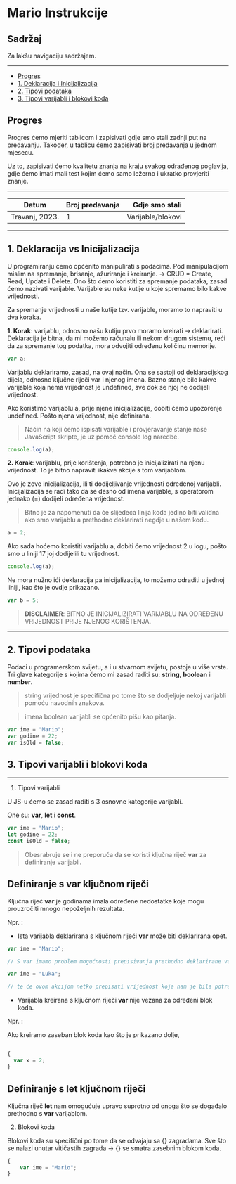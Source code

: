 # Mario Instrukcije

## **Sadržaj**

Za lakšu navigaciju sadržajem.

**********************

- [Progres](#progres)
- [1. Deklaracija i Inicijalizacija](#deklaracija-inicijalizacija)
- [2. Tipovi podataka](#tipovi-podataka)
- [3. Tipovi varijabli i blokovi koda](#varijable-blokovi)

<a name="progres"></a>
## **Progres** 

Progres ćemo mjeriti tablicom i zapisivati gdje smo stali zadnji put na predavanju.
Također, u tablicu ćemo zapisivati broj predavanja u jednom mjesecu.

Uz to, zapisivati ćemo kvalitetu znanja na kraju svakog odrađenog poglavlja, gdje ćemo imati mali test kojim ćemo samo ležerno i ukratko provjeriti znanje.

******************************************************

| Datum         | Broj predavanja | Gdje smo stali   |
| ------------- |:--------------  | ----------------:|
| Travanj, 2023.| 1               | Varijable/blokovi|

******

<a name="deklaracija-inicijalizacija"></a>
## **1. Deklaracija vs Inicijalizacija**

U programiranju ćemo općenito manipulirati s podacima. Pod manipulacijom mislim na spremanje, brisanje, ažuriranje i kreiranje. -> CRUD = Create, Read, Update i Delete.
Ono što ćemo koristiti za spremanje podataka, zasad ćemo nazivati varijable.
Varijable su neke kutije u koje spremamo bilo kakve vrijednosti.

Za spremanje vrijednosti u naše kutije tzv. varijable, moramo to napraviti u dva koraka.

**1. Korak**: varijablu, odnosno našu kutiju prvo moramo kreirati -> deklarirati.
Deklaracija je bitna, da mi možemo računalu ili nekom drugom sistemu, reći da za spremanje tog podatka, mora odvojiti određenu količinu memorije. 

```javascript
var a;
```

Varijablu deklariramo, zasad, na ovaj način. Ona se sastoji od deklaracijskog dijela, odnosno ključne riječi var i njenog imena. Bazno stanje bilo kakve varijable koja nema vrijednost je undefined, sve dok se njoj ne dodijeli vrijednost.

Ako koristimo varijablu a, prije njene inicijalizacije, dobiti ćemo upozorenje undefined. Pošto njena vrijednost, nije definirana.

> Način na koji ćemo ispisati varijable i provjeravanje stanje naše JavaScript skripte, je uz pomoć console log naredbe. 

```javascript
console.log(a);
```

**2. Korak**:  varijablu, prije korištenja, potrebno je inicijalizirati na njenu vrijednost. To je bitno napraviti ikakve akcije s tom varijablom.


Ovo je zove inicijalizacija, ili ti dodijeljivanje vrijednosti određenoj varijabli. Inicijalizacija se radi tako da se desno od imena varijable, s operatorom jednako (=) dodijeli određena vrijednost. 

> Bitno je za napomenuti da će slijedeća linija koda jedino biti validna ako smo varijablu a prethodno deklarirati negdje u našem kodu. 

```javascript
a = 2;
```
Ako sada hoćemo koristiti varijablu a, dobiti ćemo vrijednost 2 u logu, pošto smo u liniji 17 joj dodijelili tu vrijednost.

```javascript
console.log(a);
```

Ne mora nužno ići deklaracija pa inicijalizacija, to možemo odraditi u jednoj liniji, kao što je ovdje prikazano.

```javascript
var b = 5;
```
> **DISCLAIMER**: BITNO JE INICIJALIZIRATI VARIJABLU NA ODREĐENU VRIJEDNOST PRIJE NJENOG KORIŠTENJA.

***

<a name="tipovi-podataka"></a>
## **2. Tipovi podataka**

Podaci u programerskom svijetu, a i u stvarnom svijetu, postoje u više vrste.
Tri glave kategorije s kojima ćemo mi zasad raditi su: **string**, **boolean** i **number**.

> string vrijednost je specifična po tome što se dodjeljuje nekoj varijabli pomoću navodnih znakova.

> imena boolean varijabli se općenito pišu kao pitanja.

```javascript
var ime = "Mario"; 
var godine = 22;
var isOld = false;
```

<a name="varijable-blokovi"></a>
## **3. Tipovi varijabli i blokovi koda**

***

1. Tipovi varijabli

U JS-u ćemo se zasad raditi s 3 osnovne kategorije varijabli.

One su: **var**, **let** i **const**.

```javascript
var ime = "Mario";
let godine = 22;
const isOld = false;
```
> Obesrabruje se i ne preporuča da se koristi ključna riječ **var** za definiranje varijabli.

## Definiranje s **var** ključnom riječi 

Ključna riječ **var** je godinama imala određene nedostatke koje mogu prouzročiti mnogo nepoželjnih rezultata.

Npr. :

- Ista varijabla deklarirana s ključnom riječi **var** može biti deklarirana opet.

```javascript
var ime = "Mario";

// S var imamo problem mogućnosti prepisivanja prethodno deklarirane varijable. Netko može kasnije u kodu napisati: 

var ime = "Luka"; 

// te će ovom akcijom netko prepisati vrijednost koja nam je bila potrebna.
```

- Varijabla kreirana s ključnom riječi **var** nije vezana za određeni blok koda.

Npr. : 

Ako kreiramo zaseban blok koda kao što je prikazano dolje, 

```javascript

{
  var x = 2;
}

```

## Definiranje s **let** ključnom riječi

Ključna riječ **let** nam omogućuje upravo suprotno od onoga što se događalo prethodno s **var** varijablom.

2. Blokovi koda

Blokovi koda su specifični po tome da se odvajaju sa {} zagradama.
Sve što se nalazi unutar vitičastih zagrada -> {} se smatra zasebnim blokom koda.

```javascript
{
    var ime = "Mario";
}
```